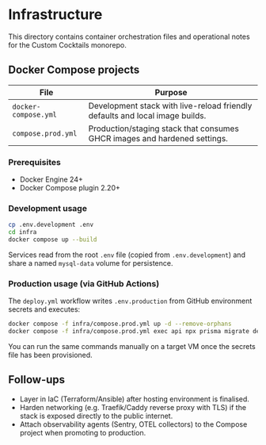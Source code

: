 # Infrastructure

This directory contains container orchestration files and operational notes for the Custom Cocktails monorepo.

## Docker Compose projects

| File | Purpose |
| --- | --- |
| `docker-compose.yml` | Development stack with live-reload friendly defaults and local image builds. |
| `compose.prod.yml` | Production/staging stack that consumes GHCR images and hardened settings. |

### Prerequisites
- Docker Engine 24+
- Docker Compose plugin 2.20+

### Development usage
```bash
cp .env.development .env
cd infra
docker compose up --build
```

Services read from the root `.env` file (copied from `.env.development`) and share a named `mysql-data` volume for persistence.

### Production usage (via GitHub Actions)
The `deploy.yml` workflow writes `.env.production` from GitHub environment secrets and executes:
```bash
docker compose -f infra/compose.prod.yml up -d --remove-orphans
docker compose -f infra/compose.prod.yml exec api npx prisma migrate deploy
```

You can run the same commands manually on a target VM once the secrets file has been provisioned.

## Follow-ups
- Layer in IaC (Terraform/Ansible) after hosting environment is finalised.
- Harden networking (e.g. Traefik/Caddy reverse proxy with TLS) if the stack is exposed directly to the public internet.
- Attach observability agents (Sentry, OTEL collectors) to the Compose project when promoting to production.
